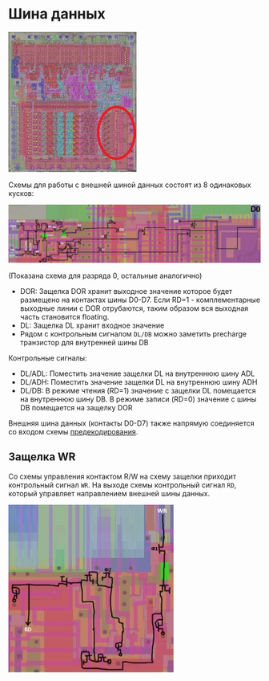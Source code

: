 # Шина данных

![6502_locator_data](/BreakingNESWiki/imgstore/6502/6502_locator_data.jpg)

Схемы для работы с внешней шиной данных состоят из 8 одинаковых кусков:

![6502_data_bit_tran](/BreakingNESWiki/imgstore/6502_data_bit_tran.jpg)

(Показана схема для разряда 0, остальные аналогично)

- DOR: Защелка DOR хранит выходное значение которое будет размещено на контактах шины D0-D7. Если RD=1 - комплементарные выходные линии с DOR отрубаются, таким образом вся выходная часть становится floating.
- DL: Защелка DL хранит входное значение
- Рядом с контрольным сигналом `DL/DB` можно заметить precharge транзистор для внутренней шины DB

Контрольные сигналы:
- DL/ADL: Поместить значение защелки DL на внутреннюю шину ADL
- DL/ADH: Поместить значение защелки DL на внутреннюю шину ADH
- DL/DB: В режиме чтения (RD=1) значение с защелки DL помещается на внутреннюю шину DB. В режиме записи (RD=0) значение с шины DB помещается на защелку DOR

Внешняя шина данных (контакты D0-D7) также напрямую соединяется со входом схемы [предекодирования](predecode.md).

## Защелка WR

Со схемы управления контактом R/W на схему защелки приходит контрольный сигнал `WR`. На выходе схемы контрольный сигнал `RD`, который управляет направлением внешней шины данных.

![6502_wr_latch_tran](/BreakingNESWiki/imgstore/6502_wr_latch_tran.jpg)
